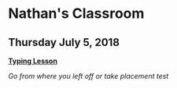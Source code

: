 # Nathan's Classroom
## Thursday July 5, 2018
[**Typing Lesson**](https://www.typingclub.com/sportal/program-3.game)

_Go from where you left off or take placement test_
